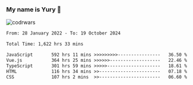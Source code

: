 ### My name is Yury 👋 
![codrwars](https://www.codewars.com/users/litury/badges/micro) 


<!--START_SECTION:waka-->

```txt
From: 28 January 2022 - To: 19 October 2024

Total Time: 1,622 hrs 33 mins

JavaScript       592 hrs 11 mins >>>>>>>>>----------------   36.50 %
Vue.js           364 hrs 25 mins >>>>>>-------------------   22.46 %
TypeScript       301 hrs 59 mins >>>>>--------------------   18.61 %
HTML             116 hrs 34 mins >>-----------------------   07.18 %
CSS              107 hrs 2 mins  >>-----------------------   06.60 %
```

<!--END_SECTION:waka-->


